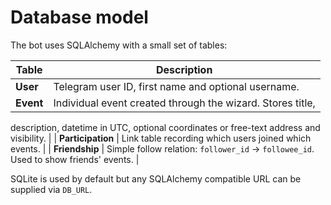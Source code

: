 # Database model

The bot uses SQLAlchemy with a small set of tables:

| Table | Description |
|-------|-------------|
| **User** | Telegram user ID, first name and optional username. |
| **Event** | Individual event created through the wizard. Stores title,
  description, datetime in UTC, optional coordinates or free-text address and
  visibility. |
| **Participation** | Link table recording which users joined which events. |
| **Friendship** | Simple follow relation: `follower_id` -> `followee_id`. Used
  to show friends' events. |

SQLite is used by default but any SQLAlchemy compatible URL can be supplied via
`DB_URL`.
